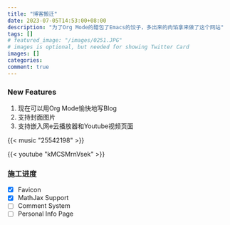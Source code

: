 ```yaml
---
title: "博客搬迁"
date: 2023-07-05T14:53:00+08:00
description: "为了Org Mode的醋包了Emacs的饺子，多出来的肉馅拿来做了这个网站"
tags: []
# featured_image: "/images/0251.JPG"
# images is optional, but needed for showing Twitter Card
images: []
categories:
comment: true
---
```


### New Features

1. 现在可以用Org Mode愉快地写Blog
2. 支持封面图片
3. 支持嵌入网e云播放器和Youtube视频页面

{{< music "25542198" >}}

{{< youtube "kMCSMrnVsek" >}}

### 施工进度

- [x] Favicon
- [x] MathJax Support
- [ ] Comment System
- [ ] Personal Info Page